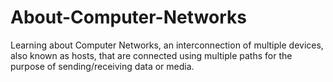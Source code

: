 # About-Computer-Networks
Learning about Computer Networks, an interconnection of multiple devices, also known as hosts, that are connected using multiple paths for the purpose of sending/receiving data or media.
